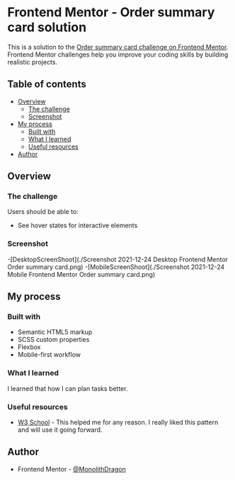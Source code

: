 # Frontend Mentor - Order summary card solution

This is a solution to the [Order summary card challenge on Frontend Mentor](https://www.frontendmentor.io/challenges/order-summary-component-QlPmajDUj). Frontend Mentor challenges help you improve your coding skills by building realistic projects. 

## Table of contents

- [Overview](#overview)
  - [The challenge](#the-challenge)
  - [Screenshot](#screenshot)
- [My process](#my-process)
  - [Built with](#built-with)
  - [What I learned](#what-i-learned)
  - [Useful resources](#useful-resources)
- [Author](#author)

## Overview

### The challenge

Users should be able to:

- See hover states for interactive elements

### Screenshot

-[DesktopScreenShoot](./Screenshot 2021-12-24 Desktop Frontend Mentor Order summary card.png)
-[MobileScreenShoot](./Screenshot 2021-12-24 Mobile Frontend Mentor Order summary card.png)

## My process

### Built with

- Semantic HTML5 markup
- SCSS custom properties
- Flexbox
- Mobile-first workflow

### What I learned

I learned that how I can plan tasks better.

### Useful resources

- [W3 School](https://www.w3schools.com/) - This helped me for any reason. I really liked this pattern and will use it going forward.

## Author

- Frontend Mentor - [@MonolithDragon](https://www.frontendmentor.io/profile/MonolithDragon)

